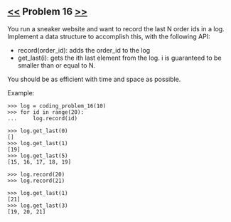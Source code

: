 ## [<<](../15) Problem 16 [>>](../17)

You run a sneaker website and want to record the last N order ids in a log. Implement a data structure to
accomplish this, with the following API:

* record(order_id): adds the order_id to the log
* get_last(i): gets the ith last element from the log. i is guaranteed to be smaller than or equal to N.

You should be as efficient with time and space as possible.

Example:

    >>> log = coding_problem_16(10)
    >>> for id in range(20):
    ...     log.record(id)

    >>> log.get_last(0)
    []
    >>> log.get_last(1)
    [19]
    >>> log.get_last(5)
    [15, 16, 17, 18, 19]

    >>> log.record(20)
    >>> log.record(21)
    
    >>> log.get_last(1)
    [21]
    >>> log.get_last(3)
    [19, 20, 21]
